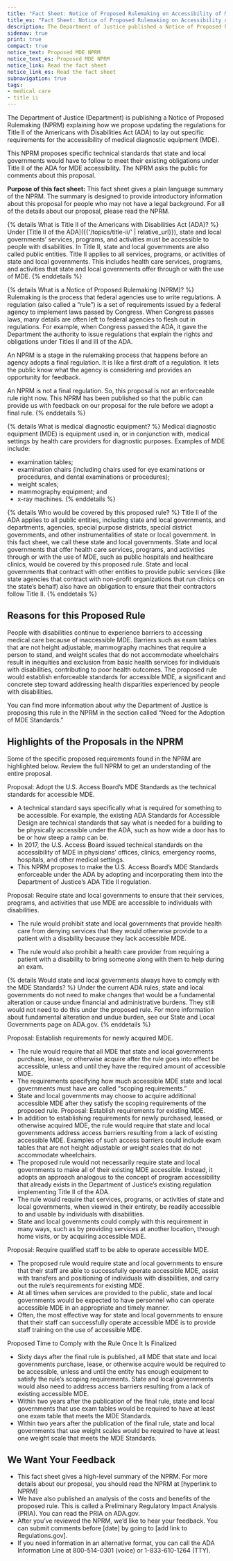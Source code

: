 ```yaml
---
title: "Fact Sheet: Notice of Proposed Rulemaking on Accessibility of Medical Diagnostic Equipment"
title_es: "Fact Sheet: Notice of Proposed Rulemaking on Accessibility of Medical Diagnostic Equipment"
description: The Department of Justice published a Notice of Proposed Rulemaking (NPRM) on July 20, 2023 explaining how we propose updating the regulations for Title II of the Americans with Disabilities Act (ADA) to add more specific requirements about web and mobile application accessibility.  This fact sheet gives a plain language summary of the technical standards that state and local governments would have to follow to meet their existing obligations under Title II of the ADA.
sidenav: true
print: true
compact: true
notice_text: Proposed MDE NPRM
notice_text_es: Proposed MDE NPRM
notice_link: Read the fact sheet
notice_link_es: Read the fact sheet
subnavigation: true
tags:
- medical care
- title ii
---
```


The Department of Justice (Department) is publishing a Notice of Proposed Rulemaking
(NPRM) explaining how we propose updating the regulations for Title II of the Americans with
Disabilities Act (ADA) to lay out specific requirements for the accessibility of medical diagnostic
equipment (MDE).

This NPRM proposes specific technical standards that state and local governments would have
to follow to meet their existing obligations under Title II of the ADA for MDE accessibility. The
NPRM asks the public for comments about this proposal.

**Purpose of this fact sheet:** This fact sheet gives a plain language summary of the NPRM. The
summary is designed to provide introductory information about this proposal for people who
may not have a legal background. For all of the details about our proposal, please read the
NPRM.

{% details What is Title II of the Americans with Disabilities Act (ADA)? %}
Under [Title II of the ADA]({{'/topics/title-ii/' | relative_url}}), state and local governments’ services, programs, and activities
must be accessible to people with disabilities. In Title II, state and local governments are
also called public entities. Title II applies to all services, programs, or activities of state
and local governments. This includes health care services, programs, and activities that
state and local governments offer through or with the use of MDE.
{% enddetails %}

{% details What is a Notice of Proposed Rulemaking (NPRM)? %}
Rulemaking is the process that federal agencies use to write regulations. A regulation
(also called a “rule”) is a set of requirements issued by a federal agency to implement
laws passed by Congress. When Congress passes laws, many details are often left to
federal agencies to flesh out in regulations. For example, when Congress passed the
ADA, it gave the Department the authority to issue regulations that explain the rights and
obligations under Titles II and III of the ADA.

An NPRM is a stage in the rulemaking process that happens before an agency adopts a
final regulation. It is like a first draft of a regulation. It lets the public know what the
agency is considering and provides an opportunity for feedback.

An NPRM is not a final regulation. So, this proposal is not an enforceable rule right now.
This NPRM has been published so that the public can provide us with feedback on our
proposal for the rule before we adopt a final rule.
{% enddetails %}

{% details What is medical diagnostic equipment? %}
Medical diagnostic equipment (MDE) is equipment used in, or in conjunction with,
medical settings by health care providers for diagnostic purposes. Examples of MDE
include:
- examination tables;
- examination chairs (including chairs used for eye examinations or procedures,
and dental examinations or procedures);
- weight scales;
- mammography equipment; and
- x-ray machines.
{% enddetails %}

{% details Who would be covered by this proposed rule? %}
Title II of the ADA applies to all public entities, including state and local governments,
and departments, agencies, special purpose districts, special district governments, and
other instrumentalities of state or local government. In this fact sheet, we call these
state and local governments. State and local governments that offer health care
services, programs, and activities through or with the use of MDE, such as public
hospitals and healthcare clinics, would be covered by this proposed rule. State and local
governments that contract with other entities to provide public services (like state
agencies that contract with non-profit organizations that run clinics on the state’s behalf)
also have an obligation to ensure that their contractors follow Title II.
{% enddetails %}

## Reasons for this Proposed Rule

People with disabilities continue to experience barriers to accessing medical care because
of inaccessible MDE. Barriers such as exam tables that are not height adjustable,
mammography machines that require a person to stand, and weight scales that do not
accommodate wheelchairs result in inequities and exclusion from basic health services for
individuals with disabilities, contributing to poor health outcomes. The proposed rule would
establish enforceable standards for accessible MDE, a significant and concrete step toward
addressing health disparities experienced by people with disabilities.

You can find more information about why the Department of Justice is proposing this rule in
the NPRM in the section called “Need for the Adoption of MDE Standards.”

## Highlights of the Proposals in the NPRM

Some of the specific proposed requirements found in the NPRM are highlighted below. Review
the full NPRM to get an understanding of the entire proposal.

Proposal: Adopt the U.S. Access Board’s MDE Standards as the technical standards for
accessible MDE.

- A technical standard says specifically what is required for something to be accessible.
For example, the existing ADA Standards for Accessible Design are technical standards
that say what is needed for a building to be physically accessible under the ADA, such
as how wide a door has to be or how steep a ramp can be.
- In 2017, the U.S. Access Board issued technical standards on the accessibility of MDE
in physicians’ offices, clinics, emergency rooms, hospitals, and other medical settings.
- This NPRM proposes to make the U.S. Access Board’s MDE Standards enforceable
under the ADA by adopting and incorporating them into the Department of Justice’s ADA
Title II regulation.

Proposal: Require state and local governments to ensure that their services, programs,
and activities that use MDE are accessible to individuals with disabilities.

- The rule would prohibit state and local governments that provide health care from
denying services that they would otherwise provide to a patient with a disability because
they lack accessible MDE.

- The rule would also prohibit a health care provider from requiring a patient with a
disability to bring someone along with them to help during an exam.

{% details Would state and local governments always have to comply with the MDE Standards? %}
Under the current ADA rules, state and local governments do not need to make changes
that would be a fundamental alteration or cause undue financial and administrative
burdens. They still would not need to do this under the proposed rule. For more
information about fundamental alteration and undue burden, see our State and Local
Governments page on ADA.gov.
{% enddetails %}

Proposal: Establish requirements for newly acquired MDE.

- The rule would require that all MDE that state and local governments purchase, lease, or
otherwise acquire after the rule goes into effect be accessible, unless and until they have
the required amount of accessible MDE.
- The requirements specifying how much accessible MDE state and local governments
must have are called “scoping requirements.”
- State and local governments may choose to acquire additional accessible MDE after
they satisfy the scoping requirements of the proposed rule.
Proposal: Establish requirements for existing MDE.
- In addition to establishing requirements for newly purchased, leased, or otherwise
acquired MDE, the rule would require that state and local governments address access
barriers resulting from a lack of existing accessible MDE. Examples of such access barriers could include exam tables that are not height adjustable or weight scales that do not accommodate wheelchairs.
- The proposed rule would not necessarily require state and local governments to make all
of their existing MDE accessible. Instead, it adopts an approach analogous to the
concept of program accessibility that already exists in the Department of Justice’s
existing regulation implementing Title II of the ADA.
- The rule would require that services, programs, or activities of state and local
governments, when viewed in their entirety, be readily accessible to and usable by
individuals with disabilities.
- State and local governments could comply with this requirement in many ways, such as
by providing services at another location, through home visits, or by acquiring accessible
MDE.

Proposal: Require qualified staff to be able to operate accessible MDE.
- The proposed rule would require state and local governments to ensure that their staff
are able to successfully operate accessible MDE, assist with transfers and positioning of
individuals with disabilities, and carry out the rule’s requirements for existing MDE.
- At all times when services are provided to the public, state and local governments would
be expected to have personnel who can operate accessible MDE in an appropriate and
timely manner.
- Often, the most effective way for state and local governments to ensure that their staff
can successfully operate accessible MDE is to provide staff training on the use of
accessible MDE.

Proposed Time to Comply with the Rule Once It Is Finalized
- Sixty days after the final rule is published, all MDE that state and local governments
purchase, lease, or otherwise acquire would be required to be accessible, unless and
until the entity has enough equipment to satisfy the rule’s scoping requirements. State
and local governments would also need to address access barriers resulting from a lack
of existing accessible MDE.
- Within two years after the publication of the final rule, state and local governments that
use exam tables would be required to have at least one exam table that meets the MDE
Standards.
- Within two years after the publication of the final rule, state and local governments that
use weight scales would be required to have at least one weight scale that meets the
MDE Standards.

## We Want Your Feedback
- This fact sheet gives a high-level summary of the NPRM. For more details about our
proposal, you should read the NPRM at [hyperlink to NPRM]
- We have also published an analysis of the costs and benefits of the proposed rule. This
is called a Preliminary Regulatory Impact Analysis (PRIA). You can read the PRIA on
ADA.gov.
- After you’ve reviewed the NPRM, we’d like to hear your feedback. You can submit
comments before [date] by going to [add link to Regulations.gov].
- If you need information in an alternative format, you can call the ADA Information Line at
800-514-0301 (voice) or 1-833-610-1264 (TTY).